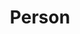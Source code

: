 ---
title: Person
permalink: /Person
type: Class
subclass-of: https://schema.org/Person
subclass-chain:
  - https://schema.org/Thing
class-comment: A person (alive, dead, undead, or fictional).
properties: 
  - 
    property: /adventurerRank
    rangeIncludes: 
      - /GuildRank
    comment: The adventurer guild rank level of the person.
  - 
    property: /species
    rangeIncludes: 
      - https://schema.org/Text
    comment: The race of the person, e.g. Ailuranthrope.
super-properties:
  - 
    class: https://schema.org/Person
    properties:
      - 
        property: https://schema.org/gender
        rangeIncludes: 
          - https://schema.org/GenderType
          - https://schema.org/Text
        comment: Gender of the person.
      - 
        property: https://schema.org/height
        rangeIncludes: 
          - https://schema.org/Distance
          - https://schema.org/QuantitativeValue
        comment: The height of the person.
      - 
        property: https://schema.org/homeLocation
        rangeIncludes: 
          - https://schema.org/Place
        comment: A contact location for the person's residence.
      - 
        property: https://schema.org/jobTitle
        rangeIncludes: 
          - https://schema.org/DefinedTerm
          - https://schema.org/Text
        comment: The job title of the person.
  - 
    class: https://schema.org/Thing
    properties: 
      -
        property: https://schema.org/description
        rangeIncludes: 
          - https://schema.org/Text
        comment: A description of the person.
      - 
        property: https://schema.org/url
        rangeIncludes: 
          - https://schema.org/URL
        comment: URL of the person.
---